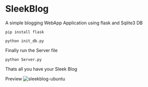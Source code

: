 # SleekBlog
A simple blogging WebApp Application using flask and Sqlite3 DB

`pip install flask`

`python init_db.py`

Finally run the Server file

`python Server.py`


Thats all you have your Sleek Blog

Preview
![sleekblog-ubuntu](https://user-images.githubusercontent.com/73163003/137765727-4290e23b-00b4-4fb4-9460-b6c98003340b.PNG)
